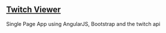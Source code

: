 ## [Twitch Viewer](https://jlouiss.github.io/projects/twitch/index.html)
Single Page App using AngularJS, Bootstrap and the twitch api
